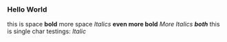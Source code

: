 ### Hello World
this is space **bold** more space _Italics_ **even more bold** _More Italics_ **_both_**
this is single char testings: *Italic* 